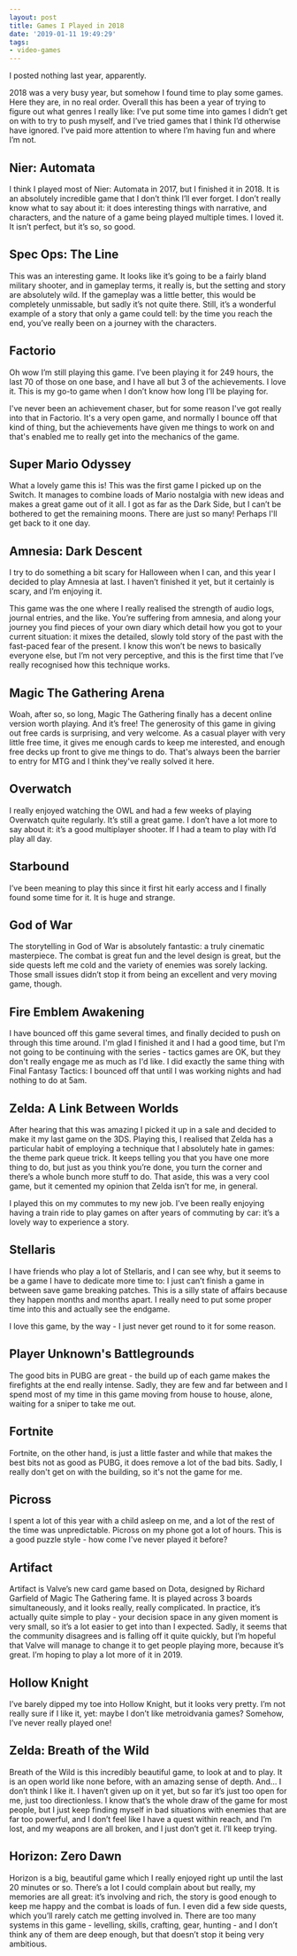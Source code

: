 ```yaml
---
layout: post
title: Games I Played in 2018
date: '2019-01-11 19:49:29'
tags:
- video-games
---
```


I posted nothing last year, apparently.

2018 was a very busy year, but somehow I found time to play some games. Here they are, in no real order. Overall this has been a year of trying to figure out what genres I really like: I’ve put some time into games I didn’t get on with to try to push myself, and I’ve tried games that I think I’d otherwise have ignored. I’ve paid more attention to where I’m having fun and where I’m not.

## Nier: Automata

I think I played most of Nier: Automata in 2017, but I finished it in 2018. It is an absolutely incredible game that I don’t think I’ll ever forget. I don’t really know what to say about it: it does interesting things with narrative, and characters, and the nature of a game being played multiple times. I loved it. It isn’t perfect, but it’s so, so good.

## Spec Ops: The Line

This was an interesting game. It looks like it’s going to be a fairly bland military shooter, and in gameplay terms, it really is, but the setting and story are absolutely wild. If the gameplay was a little better, this would be completely unmissable, but sadly it’s not quite there. Still, it’s a wonderful example of a story that only a game could tell: by the time you reach the end, you’ve really been on a journey with the characters. 

## Factorio

Oh wow I’m still playing this game. I’ve been playing it for 249 hours, the last 70 of those on one base, and I have all but 3 of the achievements. I love it. This is my go-to game when I don’t know how long I’ll be playing for.

I've never been an achievement chaser, but for some reason I've got really into that in Factorio. It's a very open game, and normally I bounce off that kind of thing, but the achievements have given me things to work on and that's enabled me to really get into the mechanics of the game. 

## Super Mario Odyssey

What a lovely game this is! This was the first game I picked up on the Switch. It manages to combine loads of Mario nostalgia with new ideas and makes a great game out of it all. I got as far as the Dark Side, but I can’t be bothered to get the remaining moons. There are just so many! Perhaps I'll get back to it one day.

## Amnesia: Dark Descent

I try to do something a bit scary for Halloween when I can, and this year I decided to play Amnesia at last. I haven’t finished it yet, but it certainly is scary, and I’m enjoying it.

This game was the one where I really realised the strength of audio logs, journal entries, and the like. You’re suffering from amnesia, and along your journey you find pieces of your own diary which detail how you got to your current situation: it mixes the detailed, slowly told story of the past with the fast-paced fear of the present. I know this won’t be news to basically everyone else, but I’m not very perceptive, and this is the first time that I’ve really recognised how this technique works.

## Magic The Gathering Arena

Woah, after so, so long, Magic The Gathering finally has a decent online version worth playing. And it’s free! The generosity of this game in giving out free cards is surprising, and very welcome. As a casual player with very little free time, it gives me enough cards to keep me interested, and enough free decks up front to give me things to do. That's always been the barrier to entry for MTG and I think they've really solved it here. 

## Overwatch

I really enjoyed watching the OWL and had a few weeks of playing Overwatch quite regularly. It’s still a great game. I don’t have a lot more to say about it: it’s a good multiplayer shooter. If I had a team to play with I’d play all day.

## Starbound

I’ve been meaning to play this since it first hit early access and I finally found some time for it. It is huge and strange.

## God of War

The storytelling in God of War is absolutely fantastic: a truly cinematic masterpiece. The combat is great fun and the level design is great, but the side quests left me cold and the variety of enemies was sorely lacking. Those small issues didn’t stop it from being an excellent and very moving game, though.

## Fire Emblem Awakening

I have bounced off this game several times, and finally decided to push on through this time around. I'm glad I finished it and I had a good time, but I'm not going to be continuing with the series - tactics games are OK, but they don't really engage me as much as I'd like. I did exactly the same thing with Final Fantasy Tactics: I bounced off that until I was working nights and had nothing to do at 5am.

## Zelda: A Link Between Worlds

After hearing that this was amazing I picked it up in a sale and decided to make it my last game on the 3DS. Playing this, I realised that Zelda has a particular habit of employing a technique that I absolutely hate in games: the theme park queue trick. It keeps telling you that you have one more thing to do, but just as you think you’re done, you turn the corner and there’s a whole bunch more stuff to do. That aside, this was a very cool game, but it cemented my opinion that Zelda isn’t for me, in general.

I played this on my commutes to my new job. I’ve been really enjoying having a train ride to play games on after years of commuting by car: it’s a lovely way to experience a story.

## Stellaris

I have friends who play a lot of Stellaris, and I can see why, but it seems to be a game I have to dedicate more time to: I just can’t finish a game in between save game breaking patches. This is a silly state of affairs because they happen months and months apart. I really need to put some proper time into this and actually see the endgame.

I love this game, by the way - I just never get round to it for some reason.

## Player Unknown's Battlegrounds

The good bits in PUBG are great - the build up of each game makes the firefights at the end really intense. Sadly, they are few and far between and I spend most of my time in this game moving from house to house, alone, waiting for a sniper to take me out.

## Fortnite

Fortnite, on the other hand, is just a little faster and while that makes the best bits not as good as PUBG, it does remove a lot of the bad bits. Sadly, I really don't get on with the building, so it's not the game for me. 

## Picross

I spent a lot of this year with a child asleep on me, and a lot of the rest of the time was unpredictable. Picross on my phone got a lot of hours. This is a good puzzle style - how come I've never played it before? 

## Artifact

Artifact is Valve’s new card game based on Dota, designed by Richard Garfield of Magic The Gathering fame. It is played across 3 boards simultaneously, and it looks really, really complicated. In practice, it’s actually quite simple to play - your decision space in any given moment is very small, so it’s a lot easier to get into than I expected. Sadly, it seems that the community disagrees and is falling off it quite quickly, but I’m hopeful that Valve will manage to change it to get people playing more, because it’s great. I’m hoping to play a lot more of it in 2019.

## Hollow Knight

I’ve barely dipped my toe into Hollow Knight, but it looks very pretty. I’m not really sure if I like it, yet: maybe I don’t like metroidvania games? Somehow, I’ve never really played one!

## Zelda: Breath of the Wild

Breath of the Wild is this incredibly beautiful game, to look at and to play. It is an open world like none before, with an amazing sense of depth. And… I don’t think I like it. I haven’t given up on it yet, but so far it’s just too open for me, just too directionless. I know that’s the whole draw of the game for most people, but I just keep finding myself in bad situations with enemies that are far too powerful, and I don’t feel like I have a quest within reach, and I’m lost, and my weapons are all broken, and I just don’t get it. I’ll keep trying.

## Horizon: Zero Dawn

Horizon is a big, beautiful game which I really enjoyed right up until the last 20 minutes or so. There’s a lot I could complain about but really, my memories are all great: it’s involving and rich, the story is good enough to keep me happy and the combat is loads of fun. I even did a few side quests, which you’ll rarely catch me getting involved in. There are too many systems in this game - levelling, skills, crafting, gear, hunting - and I don’t think any of them are deep enough, but that doesn’t stop it being very ambitious.
